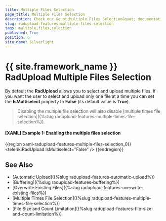 ```yaml
---
title: Multiple Files Selection
page_title: Multiple Files Selection
description: Check our &quot;Multiple Files Selection&quot; documentation article for the RadUpload {{ site.framework_name }} control.
slug: radupload-features-multiple-files-selection
tags: multiple,files,selection
published: True
position: 6
site_name: Silverlight
---
```


# {{ site.framework_name }} RadUpload Multiple Files Selection

By default the __RadUpload__ allows you to select and upload multiple files. If you want the user to select and upload only one file at a time you can set the __IsMultiselect__ property to __False__ (its default value is __True__).

>Disabling the multiple file selection will also disable [multiple times file selection]({%slug radupload-features-multiple-times-file-selection%}).

#### __[XAML] Example 1: Enabling the multiple files selection__  
{{region xaml-radupload-features-multiple-files-selection_0}}
	<telerik:RadUpload IsMultiselect="False" />
{{endregion}}

## See Also  
 * [Automatic Upload]({%slug radupload-features-automatic-upload%})
 * [Buffering]({%slug radupload-features-buffering%})
 * [Overwrite Existing Files]({%slug radupload-features-overwrite-existing-files%})
 * [Multiple Times File Selection]({%slug radupload-features-multiple-times-file-selection%})
 * [File Size and Count Limitation]({%slug radupload-features-file-size-and-count-limitation%})
